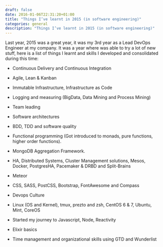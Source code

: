 ```yaml
--- 
draft: false
date: 2016-01-06T22:31:20+01:00
title: "Things I’ve learnt in 2015 (in software engineering)"
categories: general
description: "Things I’ve learnt in 2015 (in software engineering)"
---
```


Last year, 2015 was a great year, it was my 3rd year as a Lead DevOps Engineer at my company. It was a year where was able to try a lot of new stuff, here is a list of things I learnt and skills I developed and consolidated during this time:

* Continuous Delivery and Continuous Integration

* Agile, Lean & Kanban

* Immutable Infrastructure, Infrastructure as Code

* Logging and measuring (BigData, Data Mining and Process Mining)

* Team leading

* Software architectures

* BDD, TDD and software quality

* Functional programming (Got introduced to monads, pure functions, higher order functions).

* MongoDB Aggregation Framework.

* HA, Distributed Systems, Cluster Management solutions, Mesos, Docker, PostgresHA, Pacemaker & DRBD and Split-Brains

* Meteor

* CSS, SASS, PostCSS, Bootstrap, FontAwesome and Compass

* Devops Culture

* Linux (OS and Kernel), tmux, prezto and zsh, CentOS 6 & 7, Ubuntu, Mint, CoreOS

* Started my journey to Javascript, Node, Reactivity

* Elixir basics

* Time management and organizational skills using GTD and Wunderlist

